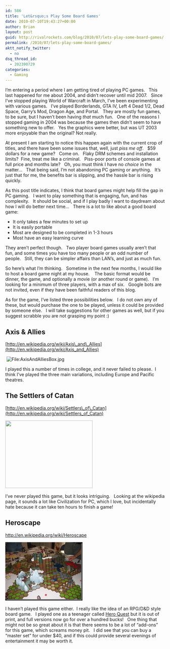 ```yaml
---
id: 586
title: 'Let&rsquo;s Play Some Board Games'
date: 2010-07-10T19:43:27+00:00
author: Brian
layout: post
guid: http://rivalrockets.com/blog/2010/07/lets-play-some-board-games/
permalink: /2010/07/lets-play-some-board-games/
aktt_notify_twitter:
  - no
dsq_thread_id:
  - 202390729
categories:
  - Gaming
---
```

I’m entering a period where I am getting tired of playing PC games.&#160;&#160; This last happened for me about 2004, and didn’t recover until mid 2007.&#160;&#160; Since I’ve stopped playing World of Warcraft in March, I’ve been experimenting with various games.&#160;&#160; I’ve played Borderlands, GTA IV, Left 4 Dead 1/2, Dead Space, Garry’s Mod, Dragon Age, and Portal.&#160;&#160; They are mostly fun games, to be sure, but I haven’t been having _that_ much fun.&#160;&#160; One of the reasons I stopped gaming in 2004 was because the games then didn’t seem to have something new to offer.&#160;&#160; Yes the graphics were better, but was UT 2003 more enjoyable than the original? Not really.&#160;&#160; 

At present I am starting to notice this happen again with the current crop of titles, and there have been some issues that, well, just _piss me off_.&#160;&#160; $59 dollars for a new game?&#160;&#160; Come on.&#160;&#160; Flaky DRM schemes and installation limits?&#160; Fine, treat me like a criminal.&#160;&#160; Piss-poor ports of console games at full price and months late?&#160;&#160; Oh, you must think I have no _choice_ in the matter…&#160;&#160; That being said, I’m not abandoning PC gaming or anything.&#160;&#160; It’s just that for me, the benefits bar is slipping, and the hassle bar is rising quickly.&#160;&#160; 

As this post title indicates, I think that board games might help fill the gap in PC gaming.&#160;&#160; I want to play something that is engaging, fun, and has complexity.&#160;&#160; It should be social, and if I play badly I want to daydream about how I will do better next time…&#160;&#160; There is a lot to like about a good board game:

  * It only takes a few minutes to set up
  * It is easily portable
  * Most are designed to be completed in 1-3 hours
  * Most have an easy learning curve

They aren’t perfect though.&#160;&#160; Two player board games usually aren’t that fun, and some times you have too many people or an odd number of people.&#160;&#160; Still, they can be simpler affairs than LAN’s, and just as much fun.&#160;&#160; 

So here’s what I’m thinking.&#160;&#160; Sometime in the next few months, I would like to host a board game night at my house.&#160;&#160;&#160; The basic format would be dinner, the game, and optionally a movie (or another round or game).&#160;&#160; I’m looking for a minimum of three players, with a max of six.&#160;&#160; Google bots are not invited, even if they have been faithful readers of this blog.&#160;&#160; 

As for the game, I’ve listed three possibilities below.&#160;&#160; I do not own any of these, but would purchase the one to be played, unless it could be provided by someone else.&#160;&#160; I will take suggestions for other games as well, but if you suggest scrabble you are not grasping my point :) &#160;&#160; 

## Axis & Allies

[http://en.wikipedia.org/wiki/Axis\_and\_Allies](http://en.wikipedia.org/wiki/Axis_and_Allies)

&#160;<img alt="File:AxisAndAlliesBox.jpg" src="http://upload.wikimedia.org/wikipedia/en/5/57/AxisAndAlliesBox.jpg" width="300" height="194" />

I played this a number of times in college, and it never failed to please.&#160; I think I’ve played the three main variations, including Europe and Pacific theatres.&#160;&#160; 

## The Settlers of Catan

[http://en.wikipedia.org/wiki/Settlers\_of\_Catan](http://en.wikipedia.org/wiki/Settlers_of_Catan)

<img src="http://www.gamespeopleplay.ca/i/Settlers_of_Catan_.JPG" width="276" height="213" />

I’ve never played this game, but it looks intriguing.&#160;&#160; Looking at the wikipedia page, it sounds a lot like Civilization for PC, which I love, but incidentally hate because it can take ten hours to finish a game!

## Heroscape

<http://en.wikipedia.org/wiki/Heroscape>

[<img style="border-bottom: 0px;border-left: 0px;border-top: 0px;border-right: 0px" border="0" alt="800px-HeroscapeGame" src="/content/2010/07/800pxHeroscapeGame_thumb.jpg" width="244" height="184" />](/content/2010/07/800pxHeroscapeGame.jpg) 

I haven’t played this game either.&#160; I really like the idea of an RPG/D&D style board game.&#160;&#160; I played one as a teenager called [Hero Quest](http://en.wikipedia.org/wiki/Hero_Quest) but it is out of print, and full versions now go for over a hundred bucks!&#160;&#160; One thing that might not be so great about it is that there seems to be a lot of “add-ons” for this game, which screams money pit.&#160;&#160; I did see that you can buy a “master set” for under $40, and if this could provide several evenings of entertainment it may be worth it.&#160;&#160;